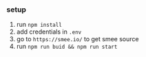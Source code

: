 ### setup

1. run `npm install`
2. add credentials in `.env`
3. go to `https://smee.io/` to get smee source
4. run `npm run buid && npm run start`